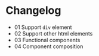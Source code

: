 # Changelog

- 01 Support `div` element
- 02 Support other html elements
- 03 Functional components
- 04 Component composition
